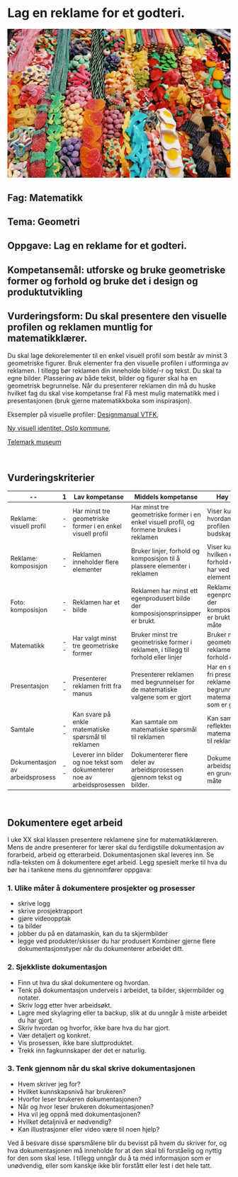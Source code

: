 # Lag en reklame for et godteri. 
![bilde av godteri](godteri.jpg)

## Fag: Matematikk
## Tema: Geometri
## Oppgave: Lag en reklame for et godteri. 
## Kompetansemål: utforske og bruke geometriske former og forhold og bruke det i design og produktutvikling 
## Vurderingsform: Du skal presentere den visuelle profilen og reklamen muntlig for matematikklærer.

Du skal lage dekorelementer til en enkel visuell profil som består av minst 3 geometriske figurer. Bruk elementer fra den visuelle profilen i utforminga av reklamen.
I tillegg bør reklamen din inneholde bilde/-r og tekst. Du skal ta egne bilder.
Plassering av både tekst, bilder og figurer skal ha en geometrisk begrunnelse. 
Når du presenterer reklamen din må du huske hvilket fag du skal vise kompetanse fra! Få mest mulig matematikk med i presentasjonen (bruk gjerne matematikkboka som inspirasjon).

Eksempler på visuelle profiler: 
[Designmanual VTFK](https://designmanual.vtfk.no/var-visuelle-profil/grafiske-elementer/ ), 

[Ny visuell identitet, Oslo kommune](https://www.oslo.kommune.no/prosjekter/ny-visuell-identitet/), 

[Telemark museum](https://r8edge.no/arbeider/telemark-museum/)







 
## Vurderingskriterier
| --|	1	| Lav kompetanse	| Middels kompetanse	| Høy kompetanse|
|---|---|---|---|---|
| Reklame: visuell profil		| --| Har minst tre geometriske former i en enkel visuell profil	| Har minst tre geometriske former i en enkel visuell profil, og formene brukes i reklamen	| Viser kunnskap om hvordan den visuelle profilen kan støtte budskapet i reklamen| 
| Reklame: komposisjon		| --| Reklamen inneholder flere elementer 	| Bruker linjer, forhold og komposisjon til å plassere elementer i reklamen	| Viser kunnskap om hvilken effekt linjer, forhold og komposisjon har ved plassering av elementer i reklamen| 
| Foto: komposisjon		| -- | Reklamen har et bilde	| Reklamen har minst ett egenprodusert bilde der komposisjonsprinsipper er brukt.	| Reklamen har minst ett egenprodusert bilde der komposisjonsprinsipper er brukt på en bevisst måte| 
| Matematikk		| --| Har valgt minst tre geometriske former	| Bruker minst tre geometriske former i reklamen, i tillegg til forhold eller linjer	| Bruker minst tre geometriske former i reklamen, i tillegg til forhold og linjer| 
| Presentasjon		| --| Presenterer reklamen fritt fra manus	| Presenterer reklamen med begrunnelser for de matematiske valgene som er gjort 	| Har en selvstendig og fri presentasjon av reklamen med grundige begrunnelser for de matematiske valgene som er gjort| 
| Samtale		| --| Kan svare på enkle matematiske spørsmål til reklamen	| Kan samtale om matematiske spørsmål til reklamen	| Kan samtale om og reflektere rundt matematiske spørsmål til reklamen|
| Dokumentasjon av arbeidsprosess		| --| Leverer inn bilder og noe tekst som dokumenterer noe av arbeidsprosessen	| Dokumenterer flere deler av arbeidsprosessen gjennom tekst og bilder.	| Dokumenterer hele arbeidsprosessen på en grundig og god måte| 

 
## Dokumentere eget arbeid
I uke XX skal klassen presentere reklamene sine for matematikklæreren. 
Mens de andre presenterer for lærer skal du ferdigstille dokumentasjon av forarbeid, arbeid og etterarbeid. Dokumentasjonen skal leveres inn. 
Se ndla-teksten om å dokumentere eget arbeid. Legg spesielt merke til hva du bør ha i tankene mens du gjennomfører oppgava: 


### 1. Ulike måter å dokumentere prosjekter og prosesser
* skrive logg
*	skrive prosjektrapport
*	gjøre videoopptak
*	ta bilder 
*	jobber du på en datamaskin, kan du ta skjermbilder
*	legge ved produkter/skisser du har produsert 
Kombiner gjerne flere dokumentasjonstyper når du dokumenterer arbeidet ditt.


### 2. Sjekkliste dokumentasjon
*	Finn ut hva du skal dokumentere og hvordan.
*	Tenk på dokumentasjon underveis i arbeidet, ta bilder, skjermbilder og notater.
*	Skriv logg etter hver arbeidsøkt.
*	Lagre med skylagring eller ta backup, slik at du unngår å miste arbeidet du har gjort.
*	Skriv hvordan og hvorfor, ikke bare hva du har gjort.
*	Vær detaljert og konkret.
*	Vis prosessen, ikke bare sluttproduktet.
*	Trekk inn fagkunnskaper der det er naturlig.


### 3. Tenk gjennom når du skal skrive dokumentasjonen
*	Hvem skriver jeg for? 
*	Hvilket kunnskapsnivå har brukeren?
*	Hvorfor leser brukeren dokumentasjonen? 
*	Når og hvor leser brukeren dokumentasjonen?
*	Hva vil jeg oppnå med dokumentasjonen?
*	Hvilket detaljnivå er nødvendig?
*	Kan illustrasjoner eller video være til noen hjelp?

Ved å besvare disse spørsmålene blir du bevisst på hvem du skriver for, og hva dokumentasjonen må inneholde for at den skal bli forståelig og nyttig for den som skal lese. I tillegg unngår du å ta med informasjon som er unødvendig, eller som kanskje ikke blir forstått eller lest i det hele tatt.
